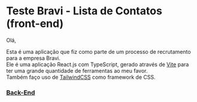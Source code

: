 # Teste Bravi - Lista de Contatos (front-end)

Olá,

Esta é uma aplicação que fiz como parte de um processo de recrutamento para a empresa Bravi.  
Ele é uma aplicação React.js com TypeScript, gerado através de [Vite](https://vitejs.dev/) para ter uma grande quantidade de ferramentas ao meu favor.  
Também faço uso de [TailwindCSS](https://tailwindcss.com/) como framework de CSS.

### [Back-End](/antoniofmoraes/TesteBravi-ListaDeContatos)
